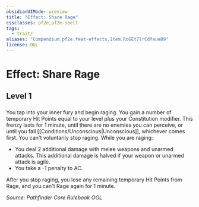 ```yaml
---
obsidianUIMode: preview
title: "Effect: Share Rage"
cssclasses: pf2e,pf2e-spell
tags:
  - trait/
aliases: "Compendium.pf2e.feat-effects.Item.RoGEt7lrCdfaueB9"
license: OGL
---
```

# Effect: Share Rage
## Level 1
### 






You tap into your inner fury and begin raging. You gain a number of temporary Hit Points equal to your level plus your Constitution modifier. This frenzy lasts for 1 minute, until there are no enemies you can perceive, or until you fall [[Conditions/Unconscious|Unconscious]], whichever comes first. You can't voluntarily stop raging. While you are raging:

*   You deal 2 additional damage with melee weapons and unarmed attacks. This additional damage is halved if your weapon or unarmed attack is agile.
*   You take a -1 penalty to AC.

After you stop raging, you lose any remaining temporary Hit Points from Rage, and you can't Rage again for 1 minute.

*Source: Pathfinder Core Rulebook*
*OGL*